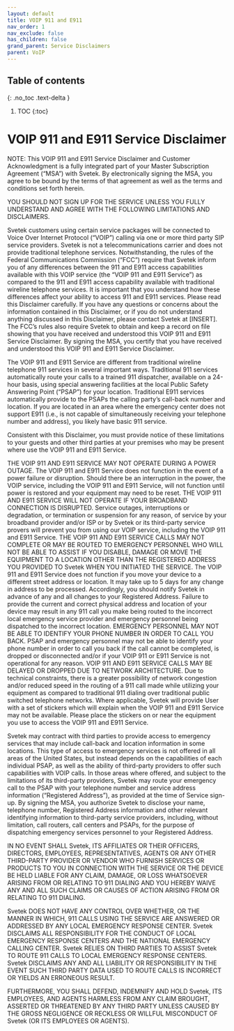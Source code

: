 ```yaml
---
layout: default
title: VOIP 911 and E911
nav_order: 1
nav_exclude: false
has_children: false
grand_parent: Service Disclaimers
parent: VoIP
---
```

## Table of contents
{: .no_toc .text-delta }

1. TOC
{:toc}

# VOIP 911 and E911 Service Disclaimer  

NOTE: This VOIP 911 and E911 Service Disclaimer and Customer Acknowledgment is a fully integrated part of your Master Subscription Agreement (“MSA”) with Svetek. By electronically signing the MSA, you agree to be bound by the terms of that agreement as well as the terms and conditions set forth herein.

YOU SHOULD NOT SIGN UP FOR THE SERVICE UNLESS YOU FULLY UNDERSTAND AND AGREE WITH THE FOLLOWING LIMITATIONS AND DISCLAIMERS.

Svetek customers using certain service packages will be connected to Voice Over Internet Protocol (“VOIP”) calling via one or more third party SIP service providers. Svetek is not a telecommunications carrier and does not provide traditional telephone services. Notwithstanding, the rules of the Federal Communications Commission (“FCC”) require that Svetek inform you of any differences between the 911 and E911 access capabilities available with this VOIP service (the “VOIP 911 and E911 Service”) as compared to the 911 and E911 access capability available with traditional wireline telephone services. It is important that you understand how these differences affect your ability to access 911 and E911 services. Please read this Disclaimer carefully. If you have any questions or concerns about the information contained in this Disclaimer, or if you do not understand anything discussed in this Disclaimer, please contact Svetek at [INSERT]. The FCC’s rules also require Svetek to obtain and keep a record on file showing that you have received and understood this VOIP 911 and E911 Service Disclaimer. By signing the MSA, you certify that you have received and understood this VOIP 911 and E911 Service Disclaimer.

The VOIP 911 and E911 Service are different from traditional wireline telephone 911 services in several important ways. Traditional 911 services automatically route your calls to a trained 911 dispatcher, available on a 24-hour basis, using special answering facilities at the local Public Safety Answering Point (“PSAP”) for your location. Traditional E911 services automatically provide to the PSAPs the calling party’s call-back number and location. If you are located in an area where the emergency center does not support E911 (i.e., is not capable of simultaneously receiving your telephone number and address), you likely have basic 911 service.

Consistent with this Disclaimer, you must provide notice of these limitations to your guests and other third parties at your premises who may be present where use the VOIP 911 and E911 Service.

THE VOIP 911 AND E911 SERVICE MAY NOT OPERATE DURING A POWER OUTAGE. The VOIP 911 and E911 Service does not function in the event of a power failure or disruption. Should there be an interruption in the power, the VOIP service, including the VOIP 911 and E911 Service, will not function until power is restored and your equipment may need to be reset.
THE VOIP 911 AND E911 SERVICE WILL NOT OPERATE IF YOUR BROADBAND CONNECTION IS DISRUPTED. Service outages, interruptions or degradation, or termination or suspension for any reason, of service by your broadband provider and/or ISP or by Svetek or its third-party service provers will prevent you from using our VOIP service, including the VOIP 911 and E911 Service.
THE VOIP 911 AND E911 SERVICE CALLS MAY NOT COMPLETE OR MAY BE ROUTED TO EMERGENCY PERSONNEL WHO WILL NOT BE ABLE TO ASSIST IF YOU DISABLE, DAMAGE OR MOVE THE EQUIPMENT TO A LOCATION OTHER THAN THE REGISTERED ADDRESS YOU PROVIDED TO Svetek WHEN YOU INITIATED THE SERVICE. The VOIP 911 and E911 Service does not function if you move your device to a different street address or location. It may take up to 5 days for any change in address to be processed. Accordingly, you should notify Svetek in advance of any and all changes to your Registered Address. Failure to provide the current and correct physical address and location of your device may result in any 911 call you make being routed to the incorrect local emergency service provider and emergency personnel being dispatched to the incorrect location.
EMERGENCY PERSONNEL MAY NOT BE ABLE TO IDENTIFY YOUR PHONE NUMBER IN ORDER TO CALL YOU BACK. PSAP and emergency personnel may not be able to identify your phone number in order to call you back if the call cannot be completed, is dropped or disconnected and/or if your VOIP 911 or E911 Service is not operational for any reason.
VOIP 911 AND E911 SERVICE CALLS MAY BE DELAYED OR DROPPED DUE TO NETWORK ARCHITECTURE. Due to technical constraints, there is a greater possibility of network congestion and/or reduced speed in the routing of a 911 call made while utilizing your equipment as compared to traditional 911 dialing over traditional public switched telephone networks.
Where applicable, Svetek will provide User with a set of stickers which will explain when the VOIP 911 and E911 Service may not be available. Please place the stickers on or near the equipment you use to access the VOIP 911 and E911 Service.

Svetek may contract with third parties to provide access to emergency services that may include call-back and location information in some locations. This type of access to emergency services is not offered in all areas of the United States, but instead depends on the capabilities of each individual PSAP, as well as the ability of third-party providers to offer such capabilities with VOIP calls. In those areas where offered, and subject to the limitations of its third-party providers, Svetek may route your emergency call to the PSAP with your telephone number and service address information (“Registered Address”), as provided at the time of Service sign-up. By signing the MSA, you authorize Svetek to disclose your name, telephone number, Registered Address information and other relevant identifying information to third-party service providers, including, without limitation, call routers, call centers and PSAPs, for the purpose of dispatching emergency services personnel to your Registered Address.

IN NO EVENT SHALL Svetek, ITS AFFILIATES OR THEIR OFFICERS, DIRECTORS, EMPLOYEES, REPRESENTATIVES, AGENTS OR ANY OTHER THIRD-PARTY PROVIDER OR VENDOR WHO FURNISH SERVICES OR PRODUCTS TO YOU IN CONNECTION WITH THE SERVICE OR THE DEVICE BE HELD LIABLE FOR ANY CLAIM, DAMAGE, OR LOSS WHATSOEVER ARISING FROM OR RELATING TO 911 DIALING AND YOU HEREBY WAIVE ANY AND ALL SUCH CLAIMS OR CAUSES OF ACTION ARISING FROM OR RELATING TO 911 DIALING.

Svetek DOES NOT HAVE ANY CONTROL OVER WHETHER, OR THE MANNER IN WHICH, 911 CALLS USING THE SERVICE ARE ANSWERED OR ADDRESSED BY ANY LOCAL EMERGENCY RESPONSE CENTER. Svetek DISCLAIMS ALL RESPONSIBILITY FOR THE CONDUCT OF LOCAL EMERGENCY RESPONSE CENTERS AND THE NATIONAL EMERGENCY CALLING CENTER. Svetek RELIES ON THIRD PARTIES TO ASSIST Svetek TO ROUTE 911 CALLS TO LOCAL EMERGENCY RESPONSE CENTERS. Svetek DISCLAIMS ANY AND ALL LIABILITY OR RESPONSIBILITY IN THE EVENT SUCH THIRD PARTY DATA USED TO ROUTE CALLS IS INCORRECT OR YIELDS AN ERRONEOUS RESULT.

FURTHERMORE, YOU SHALL DEFEND, INDEMNIFY AND HOLD Svetek, ITS EMPLOYEES, AND AGENTS HARMLESS FROM ANY CLAIM BROUGHT, ASSERTED OR THREATENED BY ANY THIRD PARTY UNLESS CAUSED BY THE GROSS NEGLIGENCE OR RECKLESS OR WILLFUL MISCONDUCT OF Svetek (OR ITS EMPLOYEES OR AGENTS).
